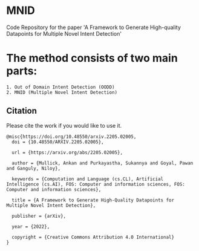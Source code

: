 # MNID
Code Repository for the paper 'A Framework to Generate High-quality Datapoints for Multiple Novel Intent Detection'
# The method consists of two main parts:
	1. Out of Domain Intent Detection (OODD)
	2. MNID (Multiple Novel Intent Detection)
## Citation

Please cite the work if you would like to use it.

```
@misc{https://doi.org/10.48550/arxiv.2205.02005,
  doi = {10.48550/ARXIV.2205.02005},
  
  url = {https://arxiv.org/abs/2205.02005},
  
  author = {Mullick, Ankan and Purkayastha, Sukannya and Goyal, Pawan and Ganguly, Niloy},
  
  keywords = {Computation and Language (cs.CL), Artificial Intelligence (cs.AI), FOS: Computer and information sciences, FOS: Computer and information sciences},
  
  title = {A Framework to Generate High-Quality Datapoints for Multiple Novel Intent Detection},
  
  publisher = {arXiv},
  
  year = {2022},
  
  copyright = {Creative Commons Attribution 4.0 International}
}

```